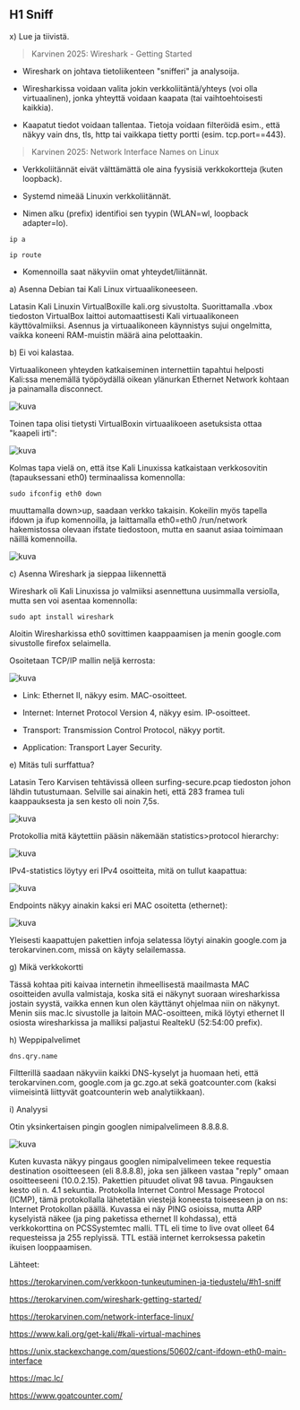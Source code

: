 ## H1 Sniff

x) Lue ja tiivistä.

>Karvinen 2025: Wireshark - Getting Started
- Wireshark on johtava tietoliikenteen "snifferi" ja analysoija.

- Wiresharkissa voidaan valita jokin verkkoliitäntä/yhteys (voi olla virtuaalinen), jonka yhteyttä voidaan kaapata (tai vaihtoehtoisesti kaikkia).

- Kaapatut tiedot voidaan tallentaa. Tietoja voidaan filteröidä esim., että näkyy vain dns, tls, http tai vaikkapa tietty portti (esim. tcp.port==443).

>Karvinen 2025: Network Interface Names on Linux
- Verkkoliitännät eivät välttämättä ole aina fyysisiä verkkokortteja (kuten loopback).

- Systemd nimeää Linuxin verkkoliitännät.

- Nimen alku (prefix) identifioi sen tyypin (WLAN=wl, loopback adapter=lo).

```
ip a
```
```
ip route
```
- Komennoilla saat näkyviin omat yhteydet/liitännät.

a) Asenna Debian tai Kali Linux virtuaalikoneeseen.

Latasin Kali Linuxin VirtualBoxille kali.org sivustolta. Suorittamalla .vbox tiedoston VirtualBox laittoi automaattisesti Kali virtuaalikoneen käyttövalmiiksi. Asennus ja virtuaalikoneen käynnistys sujui ongelmitta, vaikka koneeni RAM-muistin määrä aina pelottaakin.

b) Ei voi kalastaa.

Virtuaalikoneen yhteyden katkaiseminen internettiin tapahtui helposti Kali:ssa menemällä työpöydällä oikean ylänurkan Ethernet Network kohtaan ja painamalla disconnect.

![kuva](https://github.com/user-attachments/assets/a5792514-627d-4e4d-82a5-fd2f156715e8)

Toinen tapa olisi tietysti VirtualBoxin virtuaalikoeen asetuksista ottaa "kaapeli irti":

![kuva](https://github.com/user-attachments/assets/b5ac0a1a-ab8f-4081-a271-36c5655f3976)

Kolmas tapa vielä on, että itse Kali Linuxissa katkaistaan verkkosovitin (tapauksessani eth0) terminaalissa komennolla:

```
sudo ifconfig eth0 down
```
muuttamalla down>up, saadaan verkko takaisin. Kokeilin myös tapella ifdown ja ifup komennoilla, ja laittamalla eth0=eth0 /run/network hakemistossa olevaan ifstate tiedostoon, mutta en saanut asiaa toimimaan näillä komennoilla.

![kuva](https://github.com/user-attachments/assets/57b5caf4-8829-4dd9-8390-fe7cf5a90edf)

c) Asenna Wireshark ja sieppaa liikennettä

Wireshark oli Kali Linuxissa jo valmiiksi asennettuna uusimmalla versiolla, mutta sen voi asentaa komennolla:

```
sudo apt install wireshark
```

Aloitin Wiresharkissa eth0 sovittimen kaappaamisen ja menin google.com sivustolle firefox selaimella.

Osoitetaan TCP/IP mallin neljä kerrosta:

![kuva](https://github.com/user-attachments/assets/4bb0dd87-0a32-4b30-bd3c-79be487f7c05)


- Link: Ethernet II, näkyy esim. MAC-osoitteet.

- Internet: Internet Protocol Version 4, näkyy esim. IP-osoitteet.

- Transport: Transmission Control Protocol, näkyy portit.

- Application: Transport Layer Security.

e) Mitäs tuli surffattua?

Latasin Tero Karvisen tehtävissä olleen surfing-secure.pcap tiedoston johon lähdin tutustumaan. Selville sai ainakin heti, että 283 framea tuli kaappauksesta ja sen kesto oli noin 7,5s.

![kuva](https://github.com/user-attachments/assets/ad9b75db-e3c3-4194-ab65-7f471f73f83a)

Protokollia mitä käytettiin pääsin näkemään statistics>protocol hierarchy:

![kuva](https://github.com/user-attachments/assets/5464d238-5e73-469b-94e8-dbd977effa02)

IPv4-statistics löytyy eri IPv4 osoitteita, mitä on tullut kaapattua:

![kuva](https://github.com/user-attachments/assets/23fb200f-4936-4aad-99df-abf7ca22bef6)

Endpoints näkyy ainakin kaksi eri MAC osoitetta (ethernet):

![kuva](https://github.com/user-attachments/assets/3e0682d2-1e30-470a-9a05-9191cb98e34a)

Yleisesti kaapattujen pakettien infoja selatessa löytyi ainakin google.com ja terokarvinen.com, missä on käyty selailemassa.

g) Mikä verkkokortti

Tässä kohtaa piti kaivaa internetin ihmeellisestä maailmasta MAC osoitteiden avulla valmistaja, koska sitä ei näkynyt suoraan wiresharkissa jostain syystä, vaikka ennen kun olen käyttänyt ohjelmaa niin on näkynyt. Menin siis mac.lc sivustolle ja laitoin MAC-osoitteen, mikä löytyi ethernet II osiosta wiresharkissa ja malliksi paljastui RealtekU (52:54:00 prefix).

h) Weppipalvelimet

```
dns.qry.name
```
Filtterillä saadaan näkyviin kaikki DNS-kyselyt ja huomaan heti, että terokarvinen.com, google.com ja gc.zgo.at sekä goatcounter.com (kaksi viimeisintä liittyvät goatcounterin web analytiikkaan).

i) Analyysi

Otin yksinkertaisen pingin googlen nimipalvelimeen 8.8.8.8. 

![kuva](https://github.com/user-attachments/assets/961b0a94-d605-4f9b-8702-102736baf061)

Kuten kuvasta näkyy pingaus googlen nimipalvelimeen tekee requestia destination osoitteeseen (eli 8.8.8.8), joka sen jälkeen vastaa "reply" omaan osoitteeseeni (10.0.2.15). Pakettien pituudet olivat 98 tavua. Pingauksen kesto oli n. 4.1 sekuntia. Protokolla Internet Control Message Protocol (ICMP), tämä protokollalla lähetetään viestejä koneesta toiseeseen ja on ns: Internet Protokollan päällä. Kuvassa ei näy PING osioissa, mutta ARP kyselyistä näkee (ja ping paketissa ethernet II kohdassa), että verkkokorttina on PCSSystemtec malli. TTL eli time to live ovat olleet 64 requesteissa ja 255 replyissä. TTL estää internet kerroksessa paketin ikuisen looppaamisen. 






Lähteet:

https://terokarvinen.com/verkkoon-tunkeutuminen-ja-tiedustelu/#h1-sniff

https://terokarvinen.com/wireshark-getting-started/

https://terokarvinen.com/network-interface-linux/

https://www.kali.org/get-kali/#kali-virtual-machines

https://unix.stackexchange.com/questions/50602/cant-ifdown-eth0-main-interface

https://mac.lc/

https://www.goatcounter.com/


